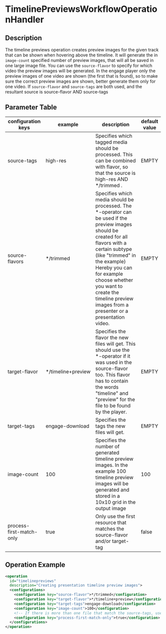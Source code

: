 TimelinePreviewsWorkflowOperationHandler
========================================

Description
-----------

The timeline previews operation creates preview images for the given track that can be shown when hovering above the
timeline. It will generate the in `image-count` specified number of preview images, that will all be saved in one large
image file. You can use the `source-flavor` to specify for which video the preview images will be generated. In the
engage player only the preview images of one video are shown (the first that is found), so to make sure the correct
preview images are shown, better generate them only for one video. If `source-flavor` and `source-tags` are both used, and the resultant source is source-flavor AND source-tags

Parameter Table
---------------

|configuration keys|example|description|default value|
|------------------|-------|-----------|-------------|
|source-tags|high-res|Specifies which tagged media should be processed. This can be combined with flavor, so that the source is high-res AND \*/trimmed .|EMPTY|
|source-flavors|\*/trimmed|Specifies which media should be processed. The \*-operator can be used if the preview images should be created for all flavors with a certain subtype (like "trimmed" in the example) Hereby you can for example choose whether you want to create the timeline preview images from a presenter or a presentation video.|EMPTY|
|target-flavor|\*/timeline+preview|Specifies the flavor the new files will get. This should use the \*-operator if it was used in the source-flavor too. This flavor has to contain the words "timeline" and "preview" for the file to be found by the player.|EMPTY|
|target-tags|engage-download|Specifies the tags the new files will get.|EMPTY|
|image-count|100|Specifies the number of generated timeline preview images. In the example 100 timeline preview images will be generated and stored in a 10x10 grid in the output image|100|
|process-first-match-only|true|Only use the first resource that matches the source-flavor and/or target-tag|false|

Operation Example
-----------------

```xml
<operation
  id="timelinepreviews"
  description="Creating presentation timeline preview images">
  <configurations>
    <configuration key="source-flavor">*/trimmed</configuration>
    <configuration key="target-flavor">*/timeline+preview</configuration>
    <configuration key="target-tags">engage-download</configuration>
    <configuration key="image-count">100</configuration>
    <!-- If there is more than one file that match the source-tags, use only the first one -->
    <configuration key="process-first-match-only">true</configuration>
  </configurations>
</operation>
```
